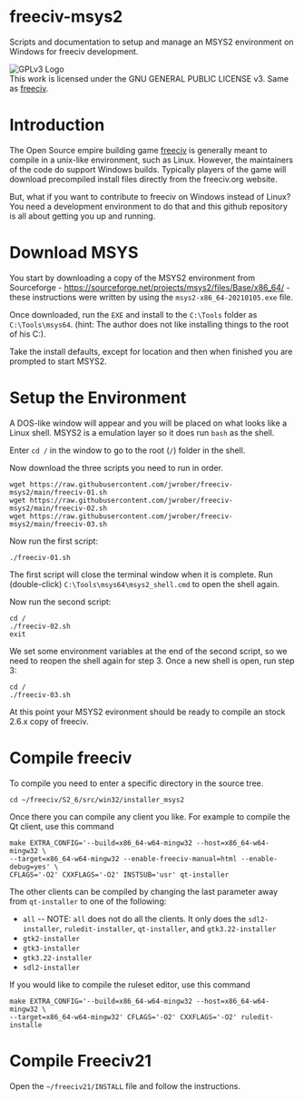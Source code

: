 # freeciv-msys2
Scripts and documentation to setup and manage an MSYS2 environment on Windows for freeciv development.

![GPLv3 Logo](https://www.gnu.org/graphics/gplv3-127x51.png)<br />
This work is licensed under the GNU GENERAL PUBLIC LICENSE v3. Same as [freeciv](https://github.com/freeciv/freeciv "freeciv GitHub Repo").

# Introduction

The Open Source empire building game [freeciv](http://www.freeciv.org/) is generally meant to compile in a unix-like environment, such as Linux. However, the maintainers of the code do support Windows builds. Typically players of the game will download precompiled install files directly from the freeciv.org website.

But, what if you want to contribute to freeciv on Windows instead of Linux?  You need a development environment to do that and this github repository is all about getting you up and running.

# Download MSYS
You start by downloading a copy of the MSYS2 environment from Sourceforge - https://sourceforge.net/projects/msys2/files/Base/x86_64/ - these instructions were written by using the `msys2-x86_64-20210105.exe` file.

Once downloaded, run the `EXE` and install to the `C:\Tools` folder as `C:\Tools\msys64`. (hint: The author does not like installing things to the root of his C:\).

Take the install defaults, except for location and then when finished you are prompted to start MSYS2. 

# Setup the Environment

A DOS-like window will appear and you will be placed on what looks like a Linux shell. MSYS2 is a emulation layer so it does run `bash` as the shell.

Enter `cd /` in the window to go to the root (`/`) folder in the shell.

Now download the three scripts you need to run in order.

    wget https://raw.githubusercontent.com/jwrober/freeciv-msys2/main/freeciv-01.sh
    wget https://raw.githubusercontent.com/jwrober/freeciv-msys2/main/freeciv-02.sh
    wget https://raw.githubusercontent.com/jwrober/freeciv-msys2/main/freeciv-03.sh

Now run the first script:

    ./freeciv-01.sh

The first script will close the terminal window when it is complete. Run (double-click) `C:\Tools\msys64\msys2_shell.cmd` to open the shell again.

Now run the second script:

    cd /
    ./freeciv-02.sh
    exit

We set some environment variables at the end of the second script, so we need to reopen the shell again for step 3.  Once a new shell is open, run step 3:

    cd /
    ./freeciv-03.sh

At this point your MSYS2 evironment should be ready to compile an stock 2.6.x copy of freeciv.

# Compile freeciv

To compile you need to enter a specific directory in the source tree.

    cd ~/freeciv/S2_6/src/win32/installer_msys2

Once there you can compile any client you like. For example to compile the Qt client, use this command

    make EXTRA_CONFIG='--build=x86_64-w64-mingw32 --host=x86_64-w64-mingw32 \
    --target=x86_64-w64-mingw32 --enable-freeciv-manual=html --enable-debug=yes' \
    CFLAGS='-O2' CXXFLAGS='-O2' INSTSUB='usr' qt-installer

The other clients can be compiled by changing the last parameter away from `qt-installer` to one of the following:
* `all` -- NOTE: `all` does not do all the clients. It only does the `sdl2-installer`, `ruledit-installer`, `qt-installer`, and `gtk3.22-installer`
* `gtk2-installer`
* `gtk3-installer`
* `gtk3.22-installer`
* `sdl2-installer`

If you would like to compile the ruleset editor, use this command

    make EXTRA_CONFIG='--build=x86_64-w64-mingw32 --host=x86_64-w64-mingw32 \
    --target=x86_64-w64-mingw32' CFLAGS='-O2' CXXFLAGS='-O2' ruledit-installe

# Compile Freeciv21

Open the `~/freeciv21/INSTALL` file and follow the instructions.
